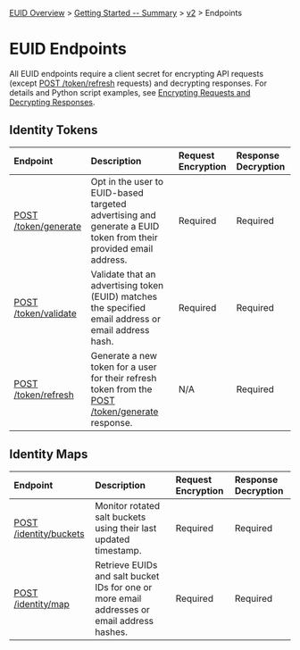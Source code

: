 [EUID Overview](../../../README.md) > [Getting Started -- Summary](../getting-started/gs-summary.md) > [v2](../summary-doc-v2.md) > Endpoints

# EUID Endpoints

All EUID endpoints require a client secret for encrypting API requests (except [POST /token/refresh](post-token-refresh.md) requests) and decrypting responses. For details and Python script examples, see [Encrypting Requests and Decrypting Responses](../getting-started/gs-encryption-decryption.md).

## Identity Tokens

| Endpoint | Description | Request Encryption |  Response Decryption |
| :--- | :--- | :--- | :--- |
| [POST /token/generate](post-token-generate.md) | Opt in the user to EUID-based targeted advertising and generate a EUID token from their provided email address. | Required | Required |
| [POST /token/validate](post-token-validate.md) | Validate that an advertising token (EUID) matches the specified email address or email address hash. | Required | Required |
| [POST /token/refresh](post-token-refresh.md) | Generate a new token for a user for their refresh token from the [POST /token/generate](post-token-generate.md) response. | N/A | Required |

## Identity Maps

| Endpoint | Description | Request Encryption |  Response Decryption |
| :--- | :--- | :--- | :--- |
| [POST /identity/buckets](post-identity-buckets.md) | Monitor rotated salt buckets using their last updated timestamp. | Required | Required |
| [POST /identity/map](post-identity-map.md) | Retrieve EUIDs and salt bucket IDs for one or more email addresses or email address hashes.  | Required | Required |
